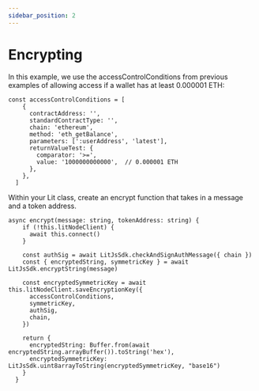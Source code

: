 ```yaml
---
sidebar_position: 2
---
```


# Encrypting

In this example, we use the accessControlConditions from previous examples of allowing access if a wallet has at least 0.000001 ETH:
```
const accessControlConditions = [
    {
      contractAddress: '',
      standardContractType: '',
      chain: 'ethereum',
      method: 'eth_getBalance',
      parameters: [':userAddress', 'latest'],
      returnValueTest: {
        comparator: '>=',
        value: '1000000000000',  // 0.000001 ETH
      },
    },
  ]
```

Within your Lit class, create an encrypt function that takes in a message and a token address. 

```
async encrypt(message: string, tokenAddress: string) {
    if (!this.litNodeClient) {
      await this.connect()
    }

    const authSig = await LitJsSdk.checkAndSignAuthMessage({ chain })
    const { encryptedString, symmetricKey } = await LitJsSdk.encryptString(message)

    const encryptedSymmetricKey = await this.litNodeClient.saveEncryptionKey({
      accessControlConditions,
      symmetricKey,
      authSig,
      chain,
    })

    return {
      encryptedString: Buffer.from(await encryptedString.arrayBuffer()).toString('hex'),
      encryptedSymmetricKey: LitJsSdk.uint8arrayToString(encryptedSymmetricKey, "base16")
    }
  }
```